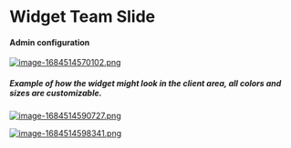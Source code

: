 # Widget Team Slide

#### Аdmin configuration

[![image-1684514570102.png](https://doc.puq.info/uploads/images/gallery/2023-05/scaled-1680-/image-1684514570102.png)](https://doc.puq.info/uploads/images/gallery/2023-05/image-1684514570102.png)

##### Example of how the widget might look in the client area, all colors and sizes are customizable.

[![image-1684514590727.png](https://doc.puq.info/uploads/images/gallery/2023-05/scaled-1680-/image-1684514590727.png)](https://doc.puq.info/uploads/images/gallery/2023-05/image-1684514590727.png)

[![image-1684514598341.png](https://doc.puq.info/uploads/images/gallery/2023-05/scaled-1680-/image-1684514598341.png)](https://doc.puq.info/uploads/images/gallery/2023-05/image-1684514598341.png)